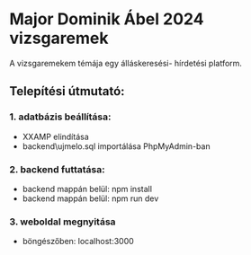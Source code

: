 # Major Dominik Ábel 2024 vizsgaremek

A vizsgaremekem témája egy álláskeresési- hírdetési platform.

## Telepítési útmutató:

### 1. adatbázis beállítása:

- XXAMP elindítása
- backend\ujmelo.sql importálása PhpMyAdmin-ban

### 2. backend futtatása:

- backend mappán belül: npm install
- backend mappán belül: npm run dev

### 3. weboldal megnyitása

- böngészőben: localhost:3000
